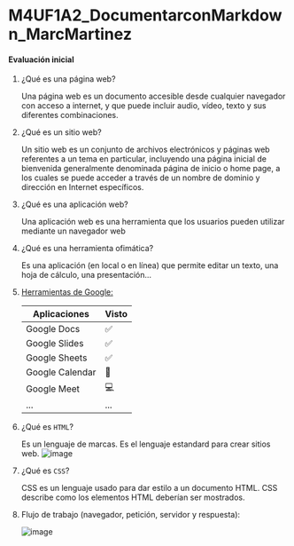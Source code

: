 # M4UF1A2_DocumentarconMarkdown_MarcMartinez
#### Evaluación inicial
1. ¿Qué es una página web?

   Una página web es un documento accesible desde cualquier navegador con acceso a internet, y      que puede incluir audio, vídeo, texto y sus diferentes combinaciones.

2. ¿Qué es un sitio web?

   Un sitio web es un conjunto de archivos electrónicos y páginas web referentes a un tema en      particular, incluyendo una página inicial de bienvenida generalmente denominada página de        inicio o home page, a los cuales se puede acceder a través de un nombre de dominio y            dirección en Internet específicos.

3. ¿Qué es una aplicación web?
   
   Una aplicación web es una herramienta que los usuarios pueden utilizar mediante un navegador web

4. ¿Qué es una herramienta ofimática?
   
   Es una aplicación (en local o en línea) que permite editar un texto, una hoja de cálculo,        una presentación...

5. [Herramientas de Google:](https://www.google.com/intl/es-419/chrome/browser-tools/)

   | Aplicaciones | Visto |
   | - | - |
   | Google Docs| :white_check_mark: |
   | Google Slides | :white_check_mark: |
   | Google Sheets | :white_check_mark: |
   | Google Calendar | 📆 |
   | Google Meet | :computer: |
   | ... | ... |

6. ¿Qué es ```
           HTML
           ```?

   Es un lenguaje de marcas. Es el lenguaje estandard para crear sitios web.
   ![image](https://user-images.githubusercontent.com/90915730/191221055-6fe65db9-e911-4cb7-92d3-7de86c5ffe9a.png)
  
7. ¿Qué es ```
           CSS
           ```?
   
   CSS es un lenguaje usado para dar estilo a un documento HTML. CSS describe como los
   elementos HTML deberían ser mostrados.   

8. Flujo de trabajo (navegador, petición, servidor y respuesta):
   
   ![image](https://user-images.githubusercontent.com/90915730/134022225-e1397ef2-2691-4d78-a513-735fd1dd3943.png)
